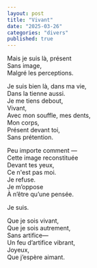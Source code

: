 ```yaml
---
layout: post
title: "Vivant"
date: "2025-03-26"
categories: "divers"
published: true
---
```


Mais je suis là, présent  
Sans image,  
Malgré les perceptions.  

Je suis bien là, dans ma vie,  
Dans la tienne aussi.  
Je me tiens debout,  
Vivant,  
Avec mon souffle, mes dents,  
Mon corps,  
Présent devant toi,  
Sans prétention.  

Peu importe comment —  
Cette image reconstituée  
Devant tes yeux,  
Ce n'est pas moi.  
Je refuse.  
Je m’oppose  
À n’être qu’une pensée.  

Je suis.  

Que je sois vivant,  
Que je sois autrement,  
Sans artifice—  
Un feu d’artifice vibrant,  
Joyeux,  
Que j’espère aimant.  
